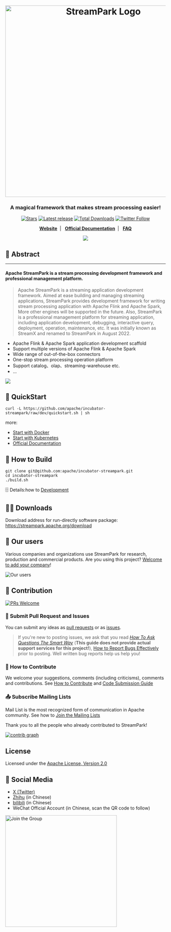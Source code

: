 <!--
  ~ Licensed to the Apache Software Foundation (ASF) under one or more
  ~ contributor license agreements.  See the NOTICE file distributed with
  ~ this work for additional information regarding copyright ownership.
  ~ The ASF licenses this file to You under the Apache License, Version 2.0
  ~ (the "License"); you may not use this file except in compliance with
  ~ the License.  You may obtain a copy of the License at
  ~
  ~    http://www.apache.org/licenses/LICENSE-2.0
  ~
  ~ Unless required by applicable law or agreed to in writing, software
  ~ distributed under the License is distributed on an "AS IS" BASIS,
  ~ WITHOUT WARRANTIES OR CONDITIONS OF ANY KIND, either express or implied.
  ~ See the License for the specific language governing permissions and
  ~ limitations under the License.
  ~
  -->

<h1 align="center">
   <img src="https://streampark.apache.org/image/logo_name.png" 
   alt="StreamPark Logo" title="Apache StreamPark Logo" width="600"/>
  <br>
</h1>

<h3 align="center">A magical framework that makes stream processing easier!</h3>

<div align="center">

[![Stars](https://img.shields.io/github/stars/apache/streampark?style=for-the-badge&label=stars)](https://github.com/apache/incubator-streampark/stargazers)
[![Latest release](https://img.shields.io/github/v/release/apache/streampark.svg?style=for-the-badge&label=release)](https://github.com/apache/incubator-streampark/releases)
[![Total Downloads](https://img.shields.io/github/downloads/apache/streampark/total.svg?style=for-the-badge&label=downloads)](https://streampark.apache.org/download)
[![Twitter Follow](https://img.shields.io/twitter/follow/ASFStreamPark?label=follow&logo=x&style=for-the-badge)](https://twitter.com/ASFStreamPark)

**[Website](https://streampark.apache.org)**&nbsp;&nbsp;|&nbsp;&nbsp;
**[Official Documentation](https://streampark.apache.org/docs/get-started/intro)**&nbsp;&nbsp;|&nbsp;&nbsp;
**[FAQ](https://github.com/apache/incubator-streampark/issues/507)**

![](https://streampark.apache.org/image/dashboard-preview.png)

</div>


## 🚀 Abstract

----
<h4>Apache StreamPark is a stream processing development framework and professional management platform. </h4>

> Apache StreamPark is a streaming application development framework. Aimed at ease building and managing streaming applications, StreamPark provides development framework for writing stream processing application with Apache Flink and Apache Spark, More other engines will be supported in the future. Also, StreamPark is a professional management platform for streaming application, including application development, debugging, interactive query, deployment, operation, maintenance, etc. It was initially known as StreamX and renamed to StreamPark in August 2022.

* Apache Flink & Apache Spark application development scaffold
* Support multiple versions of Apache Flink & Apache Spark
* Wide range of out-of-the-box connectors
* One-stop stream processing operation platform
* Support catalog、olap、streaming-warehouse etc.
* ...

![](https://streampark.apache.org/image/sqlide.png)

## 🚀 QuickStart

```shell
curl -L https://github.com/apache/incubator-streampark/raw/dev/quickstart.sh | sh
```

more:
 - [Start with Docker](docker/README.md)
 - [Start with Kubernetes](helm/README.md)
 - [Official Documentation](https://streampark.apache.org/docs/framework/quick-start)

## 🔨 How to Build

```shell
git clone git@github.com:apache/incubator-streampark.git
cd incubator-streampark
./build.sh
```

🗄 Details:how to [Development](https://streampark.apache.org/docs/development/development)

## 🧑‍💻 Downloads

Download address for run-directly software package: https://streampark.apache.org/download

## 💋 Our users

Various companies and organizations use StreamPark for research, production and commercial products. Are you using this project? [Welcome to add your company](https://github.com/apache/incubator-streampark/issues/163)!

![Our users](https://streampark.apache.org/image/users.png)

## 🤝 Contribution

[![PRs Welcome](https://img.shields.io/badge/PRs-welcome-brightgreen.svg?style=flat-square)](https://github.com/apache/incubator-streampark/pulls)

### 🙋 Submit Pull Request and Issues

You can submit any ideas as [pull requests](https://github.com/apache/incubator-streampark/pulls) or as [issues](https://github.com/apache/incubator-streampark/issues/new/choose).

> If you're new to posting issues, we ask that you read [*How To Ask Questions The Smart Way*](http://www.catb.org/~esr/faqs/smart-questions.html) (**This guide does not provide actual support services for this project!**), [How to Report Bugs Effectively](http://www.chiark.greenend.org.uk/~sgtatham/bugs.html) prior to posting. Well written bug reports help us help you!

### 🍻 How to Contribute

We welcome your suggestions, comments (including criticisms), comments and contributions. See [How to Contribute](https://streampark.apache.org/community/submit_guide/submit_code) and [Code Submission Guide](https://streampark.apache.org/community/submit_guide/code_style_and_quality_guide)

### 📤 Subscribe Mailing Lists
Mail List is the most recognized form of communication in Apache community. See how to [Join the Mailing Lists](https://streampark.apache.org/community/contribution_guide/mailing_lists)

Thank you to all the people who already contributed to StreamPark!

[![contrib graph](https://contrib.rocks/image?repo=apache/streampark)](https://github.com/apache/incubator-streampark/graphs/contributors)

## License

Licensed under the [Apache License, Version 2.0](LICENSE)

## 💬 Social Media

- [X (Twitter)](https://twitter.com/ASFStreamPark)
- [Zhihu](https://www.zhihu.com/people/streampark) (in Chinese)
- [bilibili](https://space.bilibili.com/455330087) (in Chinese)
- WeChat Official Account (in Chinese, scan the QR code to follow)

<img src="https://streampark.apache.org/image/wx_qr.png" alt="Join the Group" height="350px"><br>
